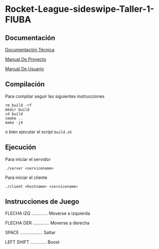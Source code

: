 # Rocket-League-sideswipe-Taller-1-FIUBA


## Documentación


[Documentación Técnica](https://github.com/aromero3003/Rocket-League-sideswipe-Taller-1-FIUBA/blob/main/Documents/RocketDT.pdf)    

[Manual De Proyecto](https://github.com/aromero3003/Rocket-League-sideswipe-Taller-1-FIUBA/blob/main/Documents/RocketMU(1).pdf)

[Manual De Usuario](https://github.com/aromero3003/Rocket-League-sideswipe-Taller-1-FIUBA/blob/main/Documents/RocketMU.pdf)


## Compilación

Para compilar seguir las siguientes instrucciones

```shell
rm build -rf
mkdir build
cd build
cmake ..
make -j4
```
o bien ejecutar el script `build.sh`

## Ejecución

Para iniciar el servidor

```shell
./server <servicename>
```

Para iniciar el cliente

```shell
./client <hostname> <servicename>
```

## Instrucciones de Juego

FLECHA IZQ ............. Moverse a izquierda

FLECHA DER ............. Moverse a derecha

SPACE .................. Saltar

LEFT SHIFT ............. Boost
